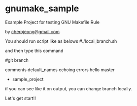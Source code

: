 gnumake_sample
==============

Example Project for testing GNU Makefile Rule

by cherojeong@gmail.com


You should run script like as belows
#./local_branch.sh

and then type this command

#git branch

  comments
  default_names
  echoing
  errors
  hello
  master
* sample_project

if you can see like it on output, you can change branch locally.

Let's get start!!

